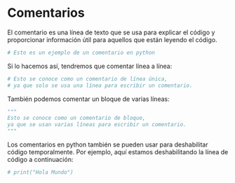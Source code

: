 # Comentarios

El comentario es una línea de texto que se usa para explicar el código
y proporcionar información útil para aquellos que están leyendo el código.

```python
# Esto es un ejemplo de un comentario en python
```

Si lo hacemos así, tendremos que comentar línea a línea:

```python
# Esto se conoce como un comentario de línea única,
# ya que solo se usa una línea para escribir un comentario.
```

También podemos comentar un bloque de varias líneas:

```python
"""
Esto se conoce como un comentario de bloque,
ya que se usan varias líneas para escribir un comentario.
"""
```

Los comentarios en python también se pueden usar para deshabilitar código temporalmente.
Por ejemplo, aquí estamos deshabilitando la línea de código a continuación:

```python
# print("Hola Mundo")
```